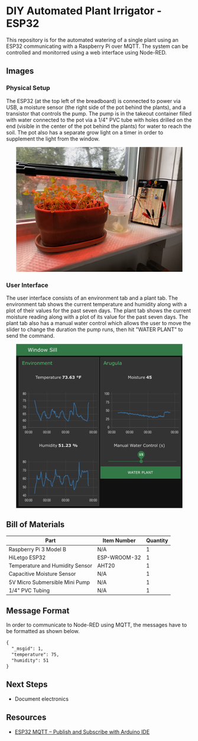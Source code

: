 # DIY Automated Plant Irrigator - ESP32
This repository is for the automated watering of a single plant using an ESP32 communicating with a Raspberry Pi over MQTT. The system can be controlled and monitorred using a web interface using Node-RED.

## Images

### Physical Setup
The ESP32 (at the top left of the breadboard) is connected to power via USB, a moisture sensor (the right side of the pot behind the plants), and a transistor that controls the pump. The pump is in the takeout container filled with water connected to the pot via a 1/4" PVC tube with holes drilled on the end (visible in the center of the pot behind the plants) for water to reach the soil. The pot also has a separate grow light on a timer in order to supplement the light from the window.

<p align="center">
<img src="https://github.com/t-detlefsen/plant-irrigator/blob/main/figures/setup.jpeg" width="450">
</p>

### User Interface
The user interface consists of an environment tab and a plant tab. The environment tab shows the current temperature and humidity along with a plot of their values for the past seven days. The plant tab shows the current moisture reading along with a plot of its value for the past seven days. The plant tab also has a manual water control which allows the user to move the slider to change the duration the pump runs, then hit "WATER PLANT" to send the command.

<p align="center">
<img src="https://github.com/t-detlefsen/plant-irrigator/blob/main/figures/user_interface.jpeg" width="450">
</p>

## Bill of Materials

<center>

| Part  | Item Number | Quantity |
| ------------- | ------------- | ------------- |
| Raspberry Pi 3 Model B | N/A | 1 |
| HiLetgo ESP32 | ESP-WROOM-32 | 1 |
| Temperature and Humidity Sensor | AHT20 | 1 |
| Capacitive Moisture Sensor | N/A | 1 |
| 5V Micro Submersible Mini Pump | N/A | 1 |
| 1/4" PVC Tubing | N/A | 1 |

</center>

## Message Format
In order to communicate to Node-RED using MQTT, the messages have to be formatted as shown below.
```
{
  "_msgid": 1,
  "temperature": 75,
  "humidity": 51
}
```

## Next Steps
- Document electronics

## Resources
- [ESP32 MQTT – Publish and Subscribe with Arduino IDE](https://randomnerdtutorials.com/esp32-mqtt-publish-subscribe-arduino-ide/)
